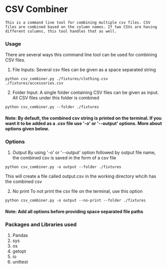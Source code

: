 <!-- # CSV Combiner

Write a command line program that takes several CSV files as arguments. Each CSV
file (found in the `fixtures` directory of this repo) will have the same
columns. Your script should output a new CSV file to `stdout` that contains the
rows from each of the inputs along with an additional column that has the
filename from which the row came (only the file's basename, not the entire path).
Use `filename` as the header for the additional column.

##  Considerations
* You should use coding best practices. Your code should be re-usable and extensible.
* Your code should be testable by a CI/CD process. 
* Unit tests should be included.

## Example
This example is provided as one of the ways your code should run. It should also be
able to handle more than two inputs, inputs with different columns, and very large (> 2GB) 
files gracefully.

```
$ ./csv-combiner.php ./fixtures/accessories.csv ./fixtures/clothing.csv > combined.csv
```

Given two input files named `clothing.csv` and `accessories.csv`.

|email_hash|category|
|----------|--------|
|21d56b6a011f91f4163fcb13d416aa4e1a2c7d82115b3fd3d831241fd63|Shirts|
|21d56b6a011f91f4163fcb13d416aa4e1a2c7d82115b3fd3d831241fd63|Pants|
|166ca9b3a59edaf774d107533fba2c70ed309516376ce2693e92c777dd971c4b|Cardigans|

|email_hash|category|
|----------|--------|
|176146e4ae48e70df2e628b45dccfd53405c73f951c003fb8c9c09b3207e7aab|Wallets|
|63d42170fa2d706101ab713de2313ad3f9a05aa0b1c875a56545cfd69f7101fe|Purses|

Your script would output

|email_hash|category|filename|
|----------|--------|--------|
|21d56b6a011f91f4163fcb13d416aa4e1a2c7d82115b3fd3d831241fd63|Shirts|clothing.csv|
|21d56b6a011f91f4163fcb13d416aa4e1a2c7d82115b3fd3d831241fd63|Pants|clothing.csv|
|166ca9b3a59edaf774d107533fba2c70ed309516376ce2693e92c777dd971c4b|Cardigans|clothing.csv|
|176146e4ae48e70df2e628b45dccfd53405c73f951c003fb8c9c09b3207e7aab|Wallets|accessories.csv|
|63d42170fa2d706101ab713de2313ad3f9a05aa0b1c875a56545cfd69f7101fe|Purses|accessories.csv|
 -->

 # CSV Combiner
    This is a command line tool for combining multiple csv files. CSV files are combined based on the column names. If two CSVs are having different columns, this tool handles that as well. 

### Usage
There are several ways this command line tool can be used for combining CSV files.
1. File Inputs:
Several csv files can be given as a space separated string
```
python csv_combiner.py ./fixtures/clothing.csv ./fixtures/accessories.csv
```
2. Folder Input:
A single folder containing CSV files can be given as input. All CSV files under this folder is combined
```
python csv_combiner.py --folder ./fixtures
```
#### Note: By default, the combined csv string is printed on the terminal. If you want it to be added as a .csv file use '-o' or '--output' options. More about options given below.

### Options

1. Output
By using '-o' or '--output' option followed by output file name, the combined csv is saved in the form of a csv file
```
python csv_combiner.py -o output --folder ./fixtures
```
This will create a file called output.csv in the working directory whcih has the combined csv

2. No print
To not print the csv file on the terminal, use this option
```
python csv_combiner.py -o output --no-print --folder ./fixtures
```

#### Note: Add all options before providing space separated file paths


### Packages and Libraries used
1. Pandas
2. sys
3. os
4. getopt
5. io
6. unittest

